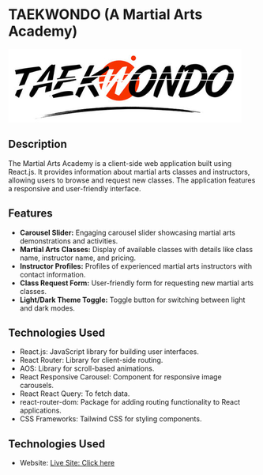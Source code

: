 # TAEKWONDO (A Martial Arts Academy)

![Logo](./src/assest/logo.png)

## Description

The Martial Arts Academy is a client-side web application built using React.js. It provides information about martial arts classes and instructors, allowing users to browse and request new classes. The application features a responsive and user-friendly interface.

## Features

- **Carousel Slider:** Engaging carousel slider showcasing martial arts demonstrations and activities.
- **Martial Arts Classes:** Display of available classes with details like class name, instructor name, and pricing.
- **Instructor Profiles:** Profiles of experienced martial arts instructors with contact information.
- **Class Request Form:** User-friendly form for requesting new martial arts classes.
- **Light/Dark Theme Toggle:** Toggle button for switching between light and dark modes.

## Technologies Used

- React.js: JavaScript library for building user interfaces.
- React Router: Library for client-side routing.
- AOS: Library for scroll-based animations.
- React Responsive Carousel: Component for responsive image carousels.
- React React Query: To fetch data.
- react-router-dom: Package for adding routing functionality to React applications.
- CSS Frameworks: Tailwind CSS for styling components.

## Technologies Used

- Website: [Live Site: Click here](https://symphonious-begonia-0a337a.netlify.app/)
